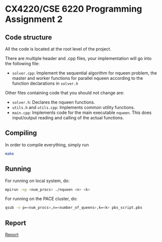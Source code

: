 CX4220/CSE 6220 Programming Assignment 2
=================================

## Code structure

All the code is located at the root level of the project.

There are multiple header and .cpp files, your implementation will go
into the following file:

- `solver.cpp`: Implement the sequential algorithm for nqueen problem, the master and worker functions for parallel nqueen according
  to the function declarations in `solver.h`


Other files containing code that you should not change are:
- `solver.h`: Declares the nqueen functions.
- `utils.h` and `utils.cpp`: Implements common utility functions.
- `main.cpp`: Implements code for the main executable `nqueen`. This does
  input/output reading and calling of the actual functions.


## Compiling

In order to compile everything, simply run
```sh
make
```


## Running
For running on local system, do:
```sh
mpirun -np <num_procs> ./nqueen <n> <k>
```


For running on the PACE cluster, do:
```sh
qsub -v p=<num_procs>,n=<number_of_queens>,k=<k> pbs_script.pbs
```

## Report

[Report](https://www.overleaf.com/project/5c755ab83058077d2df7059f)